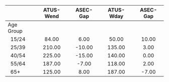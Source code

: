 
|                      |    ATUS-Wend |     ASEC-Gap |    ATUS-Wday |     ASEC-Gap |
| -------------------- | :----------: | :----------: | :----------: | :----------: |
| Age Group            |              |              |              |              |
| &nbsp;&nbsp;15/24    |        84.00 |         6.00 |        50.00 |        10.00 |
| &nbsp;&nbsp;25/39    |       210.00 |       -10.00 |       135.00 |         3.00 |
| &nbsp;&nbsp;40/54    |       225.00 |       -15.00 |       140.00 |         0.00 |
| &nbsp;&nbsp;55/64    |       187.00 |        -7.00 |       118.00 |         2.00 |
| &nbsp;&nbsp;65+      |       125.00 |         8.00 |       187.00 |        -7.00 |

